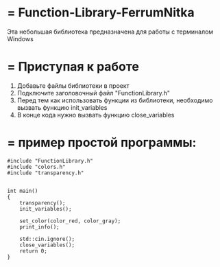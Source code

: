 # = Function-Library-FerrumNitka
Эта небольшая библиотека предназначена для работы с терминалом Windows

# = Приступая к работе

1. Добавьте файлы библиотеки в проект 
2. Подключите заголовочный файл "FunctionLibrary.h"
3. Перед тем как использовать функции из библиотеки, необходимо вызвать функцию init_variables
4. В конце кода нужно вызвать функцию close_variables

# = пример простой программы:

```
#include "FunctionLibrary.h"
#include "colors.h"
#include "transparency.h"


int main()
{
	transparency();
	init_variables();

	set_color(color_red, color_gray);
	print_info();

	std::cin.ignore();
	close_variables();
	return 0;
}
```
